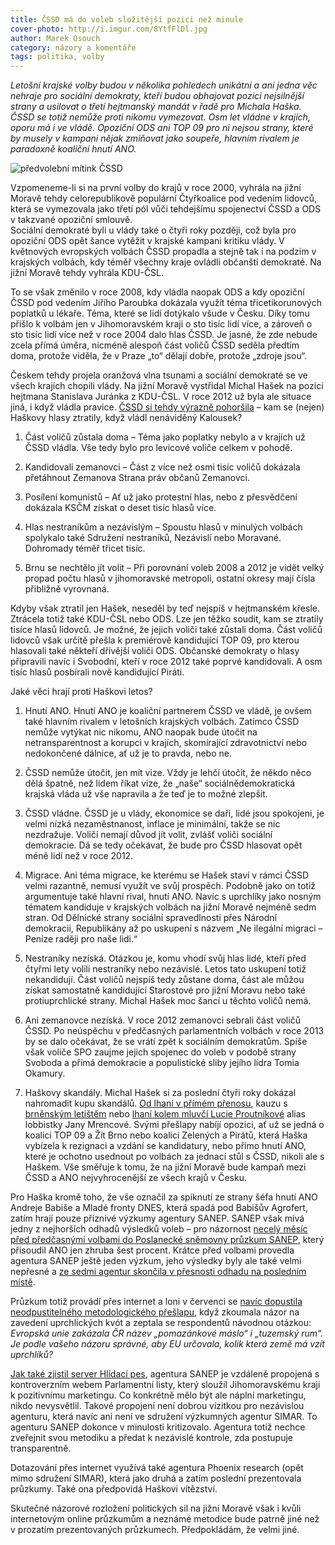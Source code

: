 ```yaml
---
title: ČSSD má do voleb složitější pozici než minule
cover-photo: http://i.imgur.com/8YtfFlDl.jpg
author: Marek Osouch
category: názory a komentáře
tags: politika, volby
---
```


*Letošní krajské volby budou v několika pohledech unikátní a ani jedna věc nehraje pro sociální demokraty, kteří budou obhajovat pozici nejsilnější strany a usilovat o třetí hejtmanský mandát v řadě pro Michala Haška. ČSSD se totiž nemůže proti nikomu vymezovat. Osm let vládne v krajích, oporu má i ve vládě. Opoziční ODS ani TOP 09 pro ni nejsou strany, které by musely v kampani nějak zmiňovat jako soupeře, hlavním rivalem je paradoxně koaliční hnutí ANO.*

<img src="http://i.imgur.com/8YtfFlD.jpg" alt="předvolební mítink ČSSD" class="img-responsive img-popup" data-author="Wikimedia Commons">

Vzpomeneme-li si na první volby do krajů v roce 2000, vyhrála na jižní Moravě tehdy celorepublikově populární Čtyřkoalice pod vedením lidovců, která se vymezovala jako třetí pól vůči tehdejšímu spojenectví ČSSD a ODS v takzvané opoziční smlouvě.  
Sociální demokraté byli u vlády také o čtyři roky později, což byla pro opoziční ODS opět šance vytěžit v krajské kampani kritiku vlády. V květnových evropských volbách ČSSD propadla a stejně tak i na podzim v krajských volbách, kdy téměř všechny kraje ovládli občanští demokraté. Na jižní Moravě tehdy vyhrála KDU-ČSL.

To se však změnilo v roce 2008, kdy vládla naopak ODS a kdy opoziční ČSSD pod vedením Jiřího Paroubka dokázala využít téma třicetikorunových poplatků u lékaře. Téma, které se lidí dotýkalo všude v Česku. Díky tomu přišlo k volbám jen v Jihomoravském kraji o sto tisíc lidí více, a zároveň o sto tisíc lidí více než v roce 2004 dalo hlas ČSSD. Je jasné, že zde nebude zcela přímá úměra, nicméně alespoň část voličů ČSSD seděla předtím doma, protože viděla, že v Praze „to“ dělají dobře, protože „zdroje jsou“.

Českem tehdy projela oranžová vlna tsunami a sociální demokraté se ve všech krajích chopili vlády. Na jižní Moravě vystřídal Michal Hašek na pozici hejtmana Stanislava Juránka z KDU-ČSL. V roce 2012 už byla ale situace jiná, i když vládla pravice. [ČSSD si tehdy výrazně pohoršila](http://ohlasy.info/clanky/2016/08/hasek-milovany.html) – kam se (nejen) Haškovy hlasy ztratily, když vládl nenáviděný Kalousek?

1. Část voličů zůstala doma – Téma jako poplatky nebylo a v krajích už ČSSD vládla. Vše tedy bylo pro levicové voliče celkem v pohodě.

2. Kandidovali zemanovci – Část z více než osmi tisíc voličů dokázala přetáhnout Zemanova Strana práv občanů Zemanovci.

3. Posílení komunistů – Ať už jako protestní hlas, nebo z přesvědčení dokázala KSČM získat o deset tisíc hlasů více.

4. Hlas nestraníkům a nezávislým – Spoustu hlasů v minulých volbách spolykalo také Sdružení nestraníků, Nezávislí nebo Moravané. Dohromady téměř třicet tisíc.

5. Brnu se nechtělo jít volit – Při porovnání voleb 2008 a 2012 je vidět velký propad počtu hlasů v jihomoravské metropoli, ostatní okresy mají čísla přibližně vyrovnaná.

Kdyby však ztratil jen Hašek, neseděl by teď nejspíš v hejtmanském křesle. Ztrácela totiž také KDU-ČSL nebo ODS. Lze jen těžko soudit, kam se ztratily tisíce hlasů lidovců. Je možné, že jejich voliči také zůstali doma. Část voličů lidovců však určitě přešla k premiérově kandidující TOP 09, pro kterou hlasovali také někteří dřívější voliči ODS. Občanské demokraty o hlasy připravili navíc i Svobodní, kteří v roce 2012 také poprvé kandidovali. A osm tisíc hlasů posbírali nově kandidující Piráti.

Jaké věci hrají proti Haškovi letos?

1. Hnutí ANO. Hnutí ANO je koaliční partnerem ČSSD ve vládě, je ovšem také hlavním rivalem v letošních krajských volbách. Zatímco ČSSD nemůže vytýkat nic nikomu, ANO naopak bude útočit na netransparentnost a korupci v krajích, skomírající zdravotnictví nebo nedokončené dálnice, ať už je to pravda, nebo ne.

2. ČSSD nemůže útočit, jen mít vize. Vždy je lehčí útočit, že někdo něco dělá špatně, než lidem říkat vize, že „naše“ sociálnědemokratická krajská vláda už vše napravila a že teď je to možné zlepšit.

3. ČSSD vládne. ČSSD je u vlády, ekonomice se daří, lidé jsou spokojeni, je velmi nízká nezaměstnanost, inflace je minimální, takže se nic nezdražuje. Voliči nemají důvod jít volit, zvlášť voliči sociální demokracie. Dá se tedy očekávat, že bude pro ČSSD hlasovat opět méně lidí než v roce 2012.

4. Migrace. Ani téma migrace, ke kterému se Hašek staví v rámci ČSSD velmi razantně, nemusí využít ve svůj prospěch. Podobně jako on totiž argumentuje také hlavní rival, hnutí ANO. Navíc s uprchlíky jako nosným tématem kandiduje v krajských volbách na jižní Moravě nejméně sedm stran. Od Dělnické strany sociální spravedlnosti přes Národní demokracii, Republikány až po uskupení s názvem „Ne ilegální migraci – Peníze raději pro naše lidi.“

5. Nestraníky nezíská. Otázkou je, komu vhodí svůj hlas lidé, kteří před čtyřmi lety volili nestraníky nebo nezávislé. Letos tato uskupení totiž nekandidují. Část voličů nejspíš tedy zůstane doma, část ale můžou získat samostatně kandidující Starostové pro jižní Moravu nebo také protiuprchlické strany. Michal Hašek moc šancí u těchto voličů nemá.

6. Ani zemanovce nezíská. V roce 2012 zemanovci sebrali část voličů ČSSD. Po neúspěchu v předčasných parlamentních volbách v roce 2013 by se dalo očekávat, že se vrátí zpět k sociálním demokratům. Spíše však voliče SPO zaujme jejich spojenec do voleb v podobě strany Svoboda a přímá demokracie a populistické sliby jejího lídra Tomia Okamury.

7. Haškovy skandály. Michal Hašek si za poslední čtyři roky dokázal nahromadit kupu skandálů. [Od lhaní v přímém přenosu](https://www.youtube.com/watch?v=54u0xUPXNmI), kauzu s [brněnským letištěm](http://brno.idnes.cz/hasek-ukazal-audit-letiste-d0r-/brno-zpravy.aspx?c=A160701_2257241_brno-zpravy_krut) nebo [lhaní kolem mluvčí Lucie Proutníkové](http://zpravy.idnes.cz/hasek-ma-neexistujici-mluvci-proutnikova-mrencova-f8s-/domaci.aspx?c=A160718_211337_domaci_fka) alias lobbistky Jany Mrencové. Svými přešlapy nabíjí opozici, ať už se jedná o koalici TOP 09 a Žít Brno nebo koalici Zelených a Pirátů, která Haška vybízela k rezignaci a vzdání se kandidatury, nebo přímo hnutí ANO, které je ochotno usednout po volbách za jednací stůl s ČSSD, nikoli ale s Haškem. Vše směřuje k tomu, že na jižní Moravě bude kampaň mezi ČSSD a ANO nejvyhrocenější ze všech krajů v Česku.

Pro Haška kromě toho, že vše označil za spiknutí ze strany šéfa hnutí ANO Andreje Babiše a Mladé fronty DNES, která spadá pod Babišův Agrofert, zatím hrají pouze příznivé výzkumy agentury SANEP. SANEP však mívá jedny z nejhorších odhadů výsledků voleb – pro názornost [necelý měsíc před předčasnými volbami do Poslanecké sněmovny průzkum SANEP](http://www.blesk.cz/galerie/zpravy-politika/304253/pruzkum-sanep-ods-dal-ztraci-dech-komuniste-nabiraji-na-sile-a-co-nove-strany?foto), který přisoudil ANO jen zhruba šest procent. Krátce před volbami provedla agentura SANEP ještě jeden výzkum, jeho výsledky byly ale také velmi nepřesné a [ze sedmi agentur skončila v přesnosti odhadu na posledním místě](http://zpravy.idnes.cz/jak-se-trefily-pruzkumy-0wa-/domaci.aspx?c=A131027_120534_domaci_jw). 

Průzkum totiž provádí přes internet a loni v červenci se [navíc dopustila neodpustitelného metodologického přešlapu](http://socfss.blog.respekt.cz/jak-se-vyrabi-pravda-aneb-takto-sociologove-ne/), když zkoumala názor na zavedení uprchlických kvót a zeptala se respondentů návodnou otázkou: *Evropská unie zakázala ČR název „pomazánkové máslo“ i „tuzemský rum“. Je podle vašeho názoru správné, aby EU určovala, kolik která země má vzít uprchlíků?*

[Jak také zjistil server Hlídací pes](http://hlidacipes.org/hazardni-magnat-a-medialni-byznysmen-kdo-stoji-za-servery-ktera-pisi-na-politickou-objednavku/), agentura SANEP je vzdáleně propojená s kontroverzním webem Parlamentní listy, který sloužil Jihomoravskému kraji k pozitivnímu marketingu. Co konkrétně mělo být ale náplní marketingu, nikdo nevysvětlil. Takové propojení není dobrou vizitkou pro nezávislou agenturu, která navíc ani není ve sdružení výzkumných agentur SIMAR. To agenturu SANEP dokonce v minulosti kritizovalo. Agentura totiž nechce zveřejnit svou metodiku a předat k nezávislé kontrole, zda postupuje transparentně.

Dotazování přes internet využívá také agentura Phoenix research (opět mimo sdružení SIMAR), která jako druhá a zatím poslední prezentovala průzkumy. Také ona předpovídá Haškovi vítězství. 

Skutečné názorové rozložení politických sil na jižní Moravě však i kvůli internetovým online průzkumům a neznámé metodice bude patrně jiné než v prozatím prezentovaných průzkumech. Předpokládám, že velmi jiné. 
